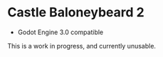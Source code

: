 # Castle Baloneybeard 2
- Godot Engine 3.0 compatible

This is a work in progress, and currently unusable.
